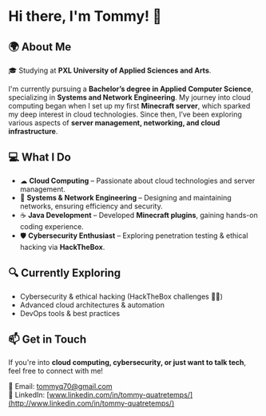 # Hi there, I'm Tommy! 👋

## 🌍 About Me

🎓 Studying at **PXL University of Applied Sciences and Arts**.

I'm currently pursuing a **Bachelor’s degree in Applied Computer Science**, specializing in **Systems and Network Engineering**. My journey into cloud computing began when I set up my first **Minecraft server**, which sparked my deep interest in cloud technologies. Since then, I’ve been exploring various aspects of **server management, networking, and cloud infrastructure**.

## 💻 What I Do

- ☁ **Cloud Computing** – Passionate about cloud technologies and server management.
- 🔧 **Systems & Network Engineering** – Designing and maintaining networks, ensuring efficiency and security.
- ☕ **Java Development** – Developed **Minecraft plugins**, gaining hands-on coding experience.
- 🛡 **Cybersecurity Enthusiast** – Exploring penetration testing & ethical hacking via **HackTheBox**.

## 🔍 Currently Exploring

- Cybersecurity & ethical hacking (HackTheBox challenges 🏴‍☠️)
- Advanced cloud architectures & automation
- DevOps tools & best practices

## 📫 Get in Touch

If you're into **cloud computing, cybersecurity, or just want to talk tech**, feel free to connect with me!

📧 Email: [tommyq70@gmail.com](mailto\:tommyq70@gmail.com)\
💼 LinkedIn: [www.linkedin.com/in/tommy-quatretemps/](http://www.linkedin.com/in/tommy-quatretemps/)

